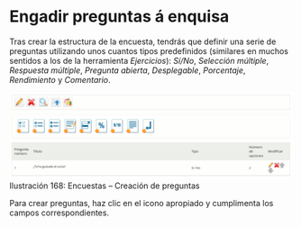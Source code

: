 # Engadir preguntas á enquisa

Tras crear la estructura de la encuesta, tendrás que definir una serie de preguntas utilizando unos cuantos tipos predefinidos \(similares en muchos sentidos a los de la herramienta _Ejercicios_\): _Sí/No_, _Selección múltiple_, _Respuesta múltiple_, _Pregunta abierta_, _Desplegable_, _Porcentaje_, _Rendimiento_ y _Comentario_.

![](../../.gitbook/assets/images224%20%284%29.png)Ilustración 168: Encuestas – Creación de preguntas

Para crear preguntas, haz clic en el icono apropiado y cumplimenta los campos correspondientes.

